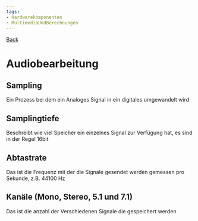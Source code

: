 ```yaml
---
tags:
- Hardwarekomponenten
- MultimediaUndBerechnungen
---
```

[Back](Uebersicht%20der%20Hardwarekomponenten%20Themen.md)
# Audiobearbeitung
## Sampling
Ein Prozess bei dem ein Analoges Signal in ein digitales umgewandelt wird

## Samplingtiefe
Beschreibt wie viel Speicher ein einzelnes Signal zur Verfügung hat, es sind in der Regel 16bit

## Abtastrate
Das ist die Frequenz mit der die Signale gesendet werden gemessen pro Sekunde, z.B. 44100 Hz

## Kanäle (Mono, Stereo, 5.1 und 7.1)
Das ist die anzahl der Verschiedenen Signale die gespeichert werden